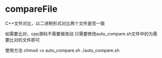 # compareFile
C++文件对比，以二进制形式对比两个文件是否一致

如需要比对，cpp源码不需要做改动
只需要修改auto_compare.sh文件中的<file1><file2>为需要比对的文件即可
  
使用方法
chmod +x auto_compare.sh
./auto_compare.sh
